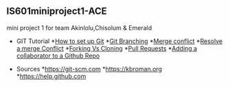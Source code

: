## IS601miniproject1-ACE
mini project 1 for team Akinlolu,Chisolum &amp; Emerald

* GIT Tutorial
    *[How to set up Git](/setup.md)
    *[Git Branching](/branch.md)
    *[Merge conflict](/conflict.md)
    *[Resolve a merge Conflict](/resolve.md)
    *[Forking Vs Cloning](/fork.md)
    *[Pull Requests](/pullrequest.md)
    *[Adding a collaborator to a Github Repo](/collab.md)


* Sources
     *https://git-scm.com
     *https://kbroman.org
     *https://help.github.com
